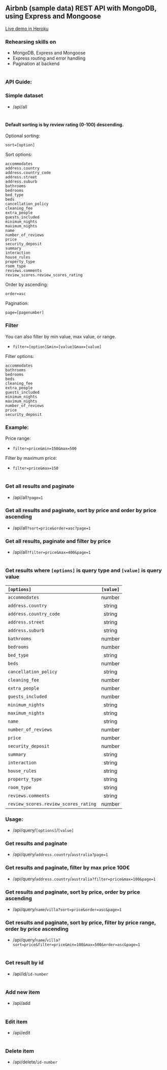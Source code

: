 ## Airbnb (sample data) REST API with MongoDB, using Express and Mongoose

[Live demo in Heroku](https://airbnb-restapi.herokuapp.com)

### Rehearsing skills on

- MongoDB, Express and Mongoose
- Express routing and error handling
- Pagination at backend

#

### API Guide:

### Simple dataset

- /api/all

#

#### Default sorting is by review rating (0-100) descending.

Optional sorting:

`sort=[option]`

Sort options:

`accommodates`  
`address.country`  
`address.country_code`  
`address.street`  
`address.suburb`  
`bathrooms`  
`bedrooms`  
`bed_type`  
`beds`  
`cancellation_policy`  
`cleaning_fee`  
`extra_people`  
`guests_included`  
`minimum_nights`  
`maximum_nights`  
`name`  
`number_of_reviews`  
`price`  
`security_deposit`  
`summary`  
`interaction`  
`house_rules`  
`property_type`  
`room_type`  
`reviews.comments`  
`review_scores.review_scores_rating`

Order by ascending:

`order=asc`

Pagination:

`page=[pagenumber]`

### **Filter**

You can also filter by min value, max value, or range.

- `filter=[option]&min=[value]&max=[value]`

Filter options:

`accommodates`  
`bathrooms`  
`bedrooms`  
`beds`  
`cleaning_fee`  
`extra_people`  
`guests_included`  
`minimum_nights`  
`maximum_nights`  
`number_of_reviews`  
`price`  
`security_deposit`

### Example:

Price range:

- `filter=price&min=150&max=500`

Filter by maximum price:

- `filter=price&max=150`

#

### Get all results and paginate

- /api/all`?page=1`

### Get all results and paginate, sort by price and order by price ascending

- /api/all`?sort=price&order=asc?page=1`

### Get all results, paginate and filter by price

- /api/all`?filter=price&max=400&page=1`

#

### Get results where `[options]` is query type and `[value]` is query value

| `[options]`                              | `[value]`  |
| :----------------------------------- | :----: |
| `accommodates`                       | number |
| `address.country`                    | string |
| `address.country_code`               | string |
| `address.street`                     | string |
| `address.suburb`                     | string |
| `bathrooms`                          | number |
| `bedrooms`                           | number |
| `bed_type`                           | string |
| `beds`                               | number |
| `cancellation_policy`                | string |
| `cleaning_fee`                       | number |
| `extra_people`                       | number |
| `guests_included`                    | number |
| `minimum_nights`                     | string |
| `maximum_nights`                     | string |
| `name`                               | string |
| `number_of_reviews`                  | number |
| `price`                              | number |
| `security_deposit`                   | number |
| `summary`                            | string |
| `interaction`                        | string |
| `house_rules`                        | string |
| `property_type`                      | string |
| `room_type`                          | string |
| `reviews.comments`                   | string |
| `review_scores.review_scores_rating` | number |

### Usage:

- /api/query/`[options]`/`[value]`

### Get results and paginate

- /api/query/`address.country`/`australia?page=1`

### Get results and paginate, filter by max price 100€

- /api/query/`address.country`/`australia?filter=price&max=100&page=1`

### Get results and paginate, sort by price, order by price ascending

- /api/query/`name`/`villa?sort=price&order=asc&page=1`

### Get results and paginate, sort by price, filter by price range, order by price ascending

- /api/query/`name`/`villa?sort=price&filter=price&min=100&max=500&order=asc&page=1`

#

### Get result by id

- /api/id/`id-number`

#

### Add new item

- /api/add

#

### Edit item

- /api/edit

#

### Delete item

- /api/delete/`id-number`
